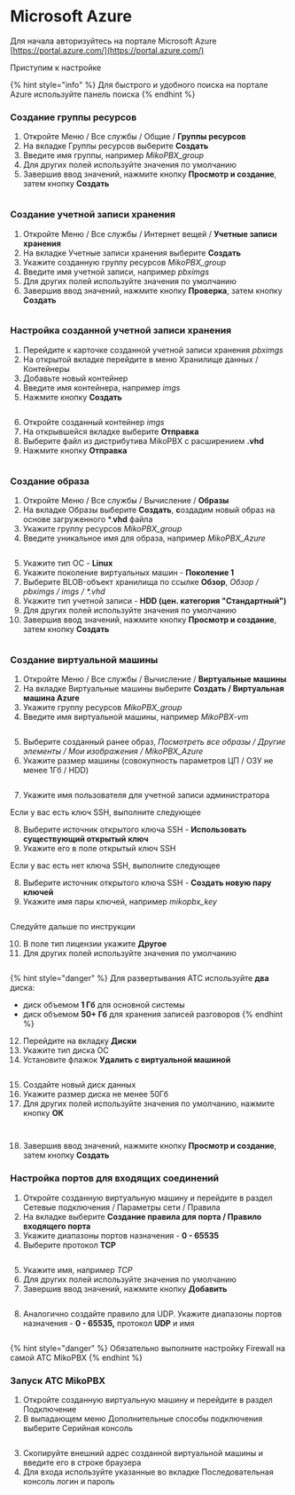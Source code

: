 # Microsoft Azure

Для начала авторизуйтесь на портале Microsoft Azure [https://portal.azure.com/](https://portal.azure.com/)

Приступим к настройке

{% hint style="info" %}
Для быстрого и удобного поиска на портале Azure используйте панель поиска
{% endhint %}

### Создание группы ресурсов

1. Откройте Меню / Все службы / Общие / **Группы ресурсов**
2. На вкладке Группы ресурсов выберите **Создать**
3. Введите имя группы, например _MikoPBX\_group_
4. Для других полей используйте значения по умолчанию
5. Завершив ввод значений, нажмите кнопку **Просмотр и создание**, затем кнопку **Создать**

<figure><img src="../../.gitbook/assets/MikoPBXAzureInstallation_ru_1 (3).png" alt=""><figcaption></figcaption></figure>

### Создание учетной записи хранения

1. Откройте Меню / Все службы / Интернет вещей / **Учетные записи хранения**
2. На вкладке Учетные записи хранения выберите **Создать**
3. Укажите созданную группу ресурсов _MikoPBX\_group_
4. Введите имя учетной записи, например _pbximgs_
5. Для других полей используйте значения по умолчанию
6. Завершив ввод значений, нажмите кнопку **Проверка**, затем кнопку **Создать**

<figure><img src="../../.gitbook/assets/MikoPBXAzureInstallation_ru_2.png" alt=""><figcaption></figcaption></figure>

### Настройка созданной учетной записи хранения

1. Перейдите к карточке созданной учетной записи хранения _pbximgs_
2. На открытой вкладке перейдите в меню Хранилище данных / Контейнеры
3. Добавьте новый контейнер
4. Введите имя контейнера, например _imgs_
5. Нажмите кнопку **Создать**

<figure><img src="../../.gitbook/assets/MikoPBXAzureInstallation_ru_3.png" alt=""><figcaption></figcaption></figure>

6. Откройте созданный контейнер _imgs_
7. На открывшейся вкладке выберите **Отправка**
8. Выберите файл из дистрибутива MikoPBX с расширением **.vhd**
9. Нажмите кнопку **Отправка**

<figure><img src="../../.gitbook/assets/MikoPBXAzureInstallation_ru_4.png" alt=""><figcaption></figcaption></figure>

### Создание образа

1. Откройте Меню / Все службы / Вычисление / **Образы**
2. На вкладке Образы выберите **Создать**, **с**оздадим новый образ на основе загруженного \*.**vhd** файла
3. Укажите группу ресурсов _MikoPBX\_group_
4. Введите уникальное имя для образа, например _MikoPBX\_Azure_

<figure><img src="../../.gitbook/assets/MikoPBXAzureInstallation_ru_5.png" alt=""><figcaption></figcaption></figure>

5. Укажите тип ОС - **Linux**
6. Укажите поколение виртуальных машин - **Поколение 1**
7. Выберите BLOB-объект хранилища по ссылке **Обзор**, _Обзор / pbximgs / imgs / \*.vhd_
8. Укажите тип учетной записи - **HDD (цен. категория "Стандартный")**
9. Для других полей используйте значения по умолчанию
10. Завершив ввод значений, нажмите кнопку **Просмотр и создание**, затем кнопку **Создать**

<figure><img src="../../.gitbook/assets/MikoPBXAzureInstallation_ru_23.png" alt=""><figcaption></figcaption></figure>

### Создание виртуальной машины

1. Откройте Меню / Все службы / Вычисление / **Виртуальные машины**
2. На вкладке Виртуальные машины выберите **Создать / Виртуальная машина Azure**
3. Укажите группу ресурсов _MikoPBX\_group_
4. Введите имя виртуальной машины, например _MikoPBX-vm_

<figure><img src="../../.gitbook/assets/MikoPBXAzureInstallation_ru_7 (1).png" alt=""><figcaption></figcaption></figure>

5. Выберите созданный ранее образ, _Посмотреть все образы / Другие элементы / Мои изображения / MikoPBX\_Azure_
6. Укажите размер машины (совокупность параметров ЦП / ОЗУ не менее 1Гб / HDD)

<figure><img src="../../.gitbook/assets/MikoPBXAzureInstallation_ru_22.png" alt=""><figcaption></figcaption></figure>

7. Укажите имя пользователя для учетной записи администратора

Если у вас есть ключ SSH, выполните следующее

8. Выберите источник открытого ключа SSH - **Использовать существующий открытый ключ**
9. Укажите его в поле открытый ключ SSH

Если у вас есть нет ключа SSH, выполните следующее

8. Выберите источник открытого ключа SSH - **Создать новую пару ключей**
9. Укажите имя пары ключей, например _mikopbx\_key_

<figure><img src="../../.gitbook/assets/MikoPBXAzureInstallation_ru_9 (1).png" alt=""><figcaption></figcaption></figure>

Следуйте дальше по инструкции

10. В поле тип лицензии укажите **Другое**
11. Для других полей используйте значения по умолчанию

<figure><img src="../../.gitbook/assets/MikoPBXAzureInstallation_ru_10.png" alt=""><figcaption></figcaption></figure>

{% hint style="danger" %}
Для развертывания АТС используйте **два** диска:

* диск объемом **1 Гб** для основной системы
* диск объемом **50+ Гб** для хранения записей разговоров
{% endhint %}

12. Перейдите на вкладку **Диски**
13. Укажите тип диска ОС
14. Установите флажок **Удалить с виртуальной машиной**

<figure><img src="../../.gitbook/assets/MikoPBXAzureInstallation_ru_24.png" alt=""><figcaption></figcaption></figure>

15. Создайте новый диск данных
16. Укажите размер диска не менее 50Гб
17. Для других полей используйте значения по умолчанию, нажмите кнопку **ОК**

<figure><img src="../../.gitbook/assets/MikoPBXAzureInstallation_ru_12.png" alt=""><figcaption></figcaption></figure>

<figure><img src="../../.gitbook/assets/MikoPBXAzureInstallation_ru_25.png" alt=""><figcaption></figcaption></figure>

18. Завершив ввод значений, нажмите кнопку **Просмотр и создание**, затем кнопку **Создать**

### Настройка портов для входящих соединений

1. Откройте созданную виртуальную машину и перейдите в раздел Сетевые подключения / Параметры сети / Правила
2. На вкладке выберите **Создание правила для порта / Правило входящего порта**
3. Укажите диапазоны портов назначения - **0 - 65535**
4. Выберите протокол **TCP**

<figure><img src="../../.gitbook/assets/MikoPBXAzureInstallation_ru_26.png" alt=""><figcaption></figcaption></figure>

5. Укажите имя, например _TCP_
6. Для других полей используйте значения по умолчанию
7. Завершив ввод значений, нажмите кнопку **Добавить**

<figure><img src="../../.gitbook/assets/MikoPBXAzureInstallation_ru_27.png" alt=""><figcaption></figcaption></figure>

8. Аналогично создайте правило для UDP. Укажите диапазоны портов назначения - **0 - 65535,** протокол **UDP** и имя

<figure><img src="../../.gitbook/assets/MikoPBXAzureInstallation_ru_28.png" alt=""><figcaption></figcaption></figure>

{% hint style="danger" %}
Обязательно выполните настройку Firewall на самой АТС MikoPBX
{% endhint %}

### Запуск АТС MikoPBX

1. Откройте созданную виртуальную машину и перейдите в раздел Подключение
2. В выпадающем меню Дополнительные способы подключения выберите Серийная консоль

<figure><img src="../../.gitbook/assets/MikoPBXAzureInstallation_ru_29.png" alt=""><figcaption></figcaption></figure>

3. Скопируйте внешний адрес созданной виртуальной машины и введите его в строке браузера
4. Для входа используйте указанные во вкладке Последовательная консоль логин и пароль
